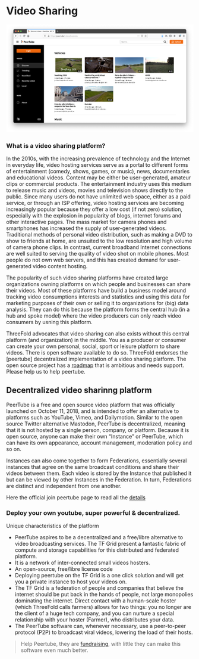 # Video Sharing

![](./img/peertive_window.png)

###  What is a video sharing platform?
In the 2010s, with the increasing prevalence of technology and the Internet in everyday life, video hosting services serve as a portal to different forms of entertainment (comedy, shows, games, or music), news, documentaries and educational videos. Content may be either be user-generated, amateur clips or commercial products. The entertainment industry uses this medium to release music and videos, movies and television shows directly to the public. Since many users do not have unlimited web space, either as a paid service, or through an ISP offering, video hosting services are becoming increasingly popular because they offer a low cost (if not zero) solution, especially with the explosion in popularity of blogs, internet forums and other interactive pages. The mass market for camera phones and smartphones has increased the supply of user-generated videos. Traditional methods of personal video distribution, such as making a DVD to show to friends at home, are unsuited to the low resolution and high volume of camera phone clips. In contrast, current broadband Internet connections are well suited to serving the quality of video shot on mobile phones. Most people do not own web servers, and this has created demand for user-generated video content hosting.

The popularity of such video sharing platforms have created large organizations owning platforms on which people and businesses can share their videos. Most of these platforms have build a business model around tracking video consumptions interests and statistics and using this data for marketing purposes of their own or selling it to organizations for (big) data analysis.  They can do this because the platform forms the central hub (in a hub and spoke model) where the video producers can only reach video consumers by usning this platform.

ThreeFold advocates that video sharing can also exists without this central platform (and organization) in the middle.  You as a producer or consumer can create your own personal, social, sport or leisure platform to share videos.  There is open software available to do so. ThreeFold endorses the [peertube] decentralized implementation of a video sharing platform.  The open source project has a [roadmap](https://joinpeertube.org/roadmap) that is ambitious and needs support.  Please help us to help peertube.

## Decentralized video sharinng platform
PeerTube is a free and open source video platform that was officially launched on October 11, 2018, and is intended to offer an alternative to platforms such as YouTube, Vimeo, and Dailymotion. Similar to the open source Twitter alternative Mastodon, PeerTube is decentralized, meaning that it is not hosted by a single person, company, or platform. Because it is open source, anyone can make their own “Instance” or PeerTube, which can have its own appearance, account management, moderation policy and so on.

Instances can also come together to form Federations, essentially several instances that agree on the same broadcast conditions and share their videos between them. Each video is stored by the Instance that published it but can be viewed by other Instances in the Federation. In turn, Federations are distinct and independent from one another.

Here the official join peertube page to read all the [details](https://joinpeertube.org/)

<!--
 <iframe width="1024" height="786"
src="https://framatube.org/videos/watch/9c9de5e8-0a1e-484a-b099-e80766180a6d?subtitle=en">
</iframe> 
-->

### Deploy your own youtube, super powerful & decentralized.


Unique characteristics of the platform

- PeerTube aspires to be a decentralized and a free/libre alternative to video broadcasting services. The TF Grid present a fantastic fabric of compute and storage capabilities for this distributed and federated platform.
- It is a network of inter-connected small videos hosters.
- An open-source, free/libre license code 
- Deploying peertube on the TF Grid is a one click solution and will get you a private instance to host your videos on.
- The TF Grid is a federation of people and companies that believe the internet should be put back in the hands of people, not large monopolies dominating the internet. Direct contact with a human-scale hoster (which ThreeFold calls farmers) allows for two things: you no longer are the client of a huge tech company, and you can nurture a special relationship with your hoster (Farmer), who distributes your data.
- The PeerTube software can, whenever necessary, use a peer-to-peer protocol (P2P) to broadcast viral videos, lowering the load of their hosts.

>Help Peertube, they are [fundraising](https://joinpeertube.org/roadmap), with little they can make this software even much better.

<!-- ### Deploy

Create link to the threefoldnow marketplace.  Talk througf the steps / Q&A that are required to deploy a peertube

- Step 1:  Get yourself a 3bot app installed on you phone for access to the TF Grid
- Step 2: Get some digital currency (TFT, ..., ..., ...)
- Step 3: Get a [peertube account](https://joinpeertube.org/instances)
- Step 4:  -->

<!--
create widget which does following,
widget needs to be here in iframe


- [ ] size: small/mid/large
  - small: ...
  - mid: ...
  - large ...
- [ ] location (mention more locations coming soon)
  - Ghent
  - Vienna
- [ ] name
  - name as used in solution (in the webui and on web)
- [ ] domain (name is prefix of this)
  - ava.tf
  - 3x0.me
  - refit.earth
  - co30.org
  - ninja.tf
  - base.tf
  - tf9.io
- [ ] git url
  - check in wizard git url works
- [ ] sshkey yes/no
  - if yes, ask sshkey for remote login

  - always deploy on ipv6 public
  - always deploy on webgateway

-->
